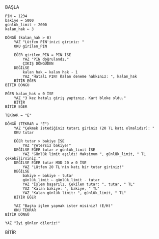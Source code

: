 BAŞLA

    PIN ← 1234
    bakiye ← 5000
    günlük_limit ← 2000
    kalan_hak ← 3

    DÖNGÜ (kalan_hak > 0)
        YAZ "Lütfen PIN'inizi giriniz: "
        OKU girilen_PIN

        EĞER girilen_PIN = PIN İSE
            YAZ "PIN doğrulandı."
            ÇIKIŞ DÖNGÜDEN
        DEĞİLSE
            kalan_hak ← kalan_hak - 1
            YAZ "Hatalı PIN! Kalan deneme hakkınız: ", kalan_hak
        BİTİR EĞER
    BİTİR DÖNGÜ

    EĞER kalan_hak = 0 İSE
        YAZ "3 kez hatalı giriş yaptınız. Kart bloke oldu."
        BİTİR
    BİTİR EĞER

    TEKRAR ← "E"

    DÖNGÜ (TEKRAR = "E")
        YAZ "Çekmek istediğiniz tutarı giriniz (20 TL katı olmalıdır): "
        OKU tutar

        EĞER tutar > bakiye İSE
            YAZ "Yetersiz bakiye!"
        DEĞİLSE EĞER tutar > günlük_limit İSE
            YAZ "Günlük limit aşıldı! Maksimum ", günlük_limit, " TL çekebilirsiniz."
        DEĞİLSE EĞER tutar MOD 20 ≠ 0 İSE
            YAZ "Lütfen 20 TL'nin katı bir tutar giriniz!"
        DEĞİLSE
            bakiye ← bakiye - tutar
            günlük_limit ← günlük_limit - tutar
            YAZ "İşlem başarılı. Çekilen tutar: ", tutar, " TL"
            YAZ "Kalan bakiye: ", bakiye, " TL"
            YAZ "Kalan günlük limit: ", günlük_limit, " TL"
        BİTİR EĞER

        YAZ "Başka işlem yapmak ister misiniz? (E/H)"
        OKU TEKRAR
    BİTİR DÖNGÜ

    YAZ "İyi günler dileriz!"
BİTİR
